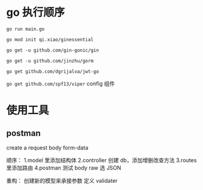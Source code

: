 # go 执行顺序

`go run main.go`

`go mod init qi.xiao/ginessential`

`go get -u github.com/gin-gonic/gin`

`go get -u github.com/jinzhu/gorm`

`go get github.com/dgrijalva/jwt-go`

`go get github.com/spf13/viper`
config 组件

# 使用工具

## postman

create a request
body form-data

顺序：
1.model 里添加结构体
2.controller 创建 db，添加增删改查方法
3.routes 里添加路由
4.postman 测试 body raw 选 JSON

重构：
创建新的模型来承接参数
定义 validater
